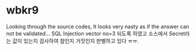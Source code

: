 # wbkr9
Looking through the source codes, It looks very nasty as if the answer can not be validated...
SQL Injection vector no=3 되도록 하였고
소스에서 Secret라는 값이 있는지 검사하여 참인지 거짓인지 판별하고 있다 ㅠㅠ.
